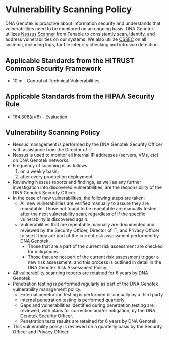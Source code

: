# Vulnerability Scanning Policy

DNA Genotek is proactive about information security and understands that vulnerabilities need to be monitored on an ongoing basis. DNA Genotek utilizes [Nessus Scanner](http://www.tenable.com/products/nessus) from Tenable to consistently scan, identify, and address vulnerabilities on our systems. We also utilize [OSSEC](http://www.ossec.net/) on all systems, including logs, for file integrity checking and intrusion detection.

## Applicable Standards from the HITRUST Common Security Framework

* 10.m - Control of Technical Vulnerabilities

## Applicable Standards from the HIPAA Security Rule

* 164.308(a)(8) - Evaluation

## Vulnerability Scanning Policy

* Nessus management is performed by the DNA Genotek Security Officer with assistance from the Director of IT.
* Nessus is used to monitor all internal IP addresses (servers, VMs, etc) on DNA Genotek networks.
* Frequency of scanning is as follows:
	1. on a weekly basis;
	2. after every production deployment.
* Reviewing Nessus reports and findings, as well as any further investigation into discovered vulnerabilities, are the responsibility of the DNA Genotek Security Officer.
* In the case of new vulnerabilities, the following steps are taken:
	* All new vulnerabilities are verified manually to assure they are repeatable. Those not found to be repeatable are manually tested after the next vulnerability scan, regardless of if the specific vulnerability is discovered again.
	* Vulnerabilities that are repeatable manually are documented and reviewed by the Security Officer, Director of IT, and Privacy Officer to see if they are part of the current risk assessment performed by DNA Genotek.
		* Those that are a part of the current risk assessment are checked for mitigations.
		* Those that are not part of the current risk assessment trigger a new risk assessment, and this process is outlined in detail in the DNA Genotek Risk Assessment Policy.
* All vulnerability scanning reports are retained for 6 years by DNA Genotek.
* Penetration testing is performed regularly as part of the DNA Genotek vulnerability management policy.
	* External penetration testing is performed bi-annually by a third party.
	* Internal penetration testing is performed quarterly.
	* Gaps and vulnerabilities identified during penetration testing are reviewed, with plans for correction and/or mitigation, by the DNA Genotek Security Officer.
	* Penetration tests results are retained for 6 years by DNA Genotek.
* This vulnerability policy is reviewed on a quarterly basis by the Security Officer and Privacy Officer.

